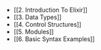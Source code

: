 - [[2. Introduction To Elixir]]
- [[3. Data Types]]
- [[4. Control Structures]]
- [[5. Modules]]
- [[6. Basic Syntax Examples]]